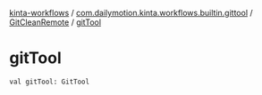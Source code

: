 [kinta-workflows](../../index.md) / [com.dailymotion.kinta.workflows.builtin.gittool](../index.md) / [GitCleanRemote](index.md) / [gitTool](./git-tool.md)

# gitTool

`val gitTool: GitTool`